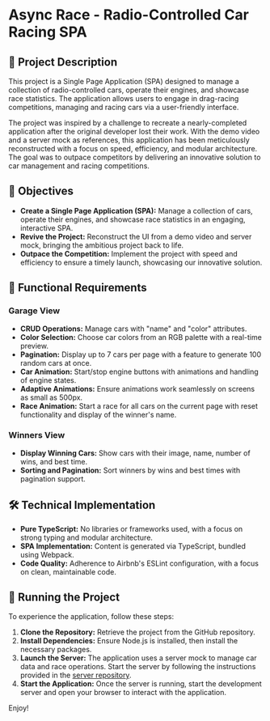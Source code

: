 # Async Race - Radio-Controlled Car Racing SPA

## 📜 Project Description

This project is a Single Page Application (SPA) designed to manage a collection of radio-controlled cars, operate their engines, and showcase race statistics. The application allows users to engage in drag-racing competitions, managing and racing cars via a user-friendly interface.

The project was inspired by a challenge to recreate a nearly-completed application after the original developer lost their work. With the demo video and a server mock as references, this application has been meticulously reconstructed with a focus on speed, efficiency, and modular architecture. The goal was to outpace competitors by delivering an innovative solution to car management and racing competitions.

## 🎯 Objectives

- **Create a Single Page Application (SPA):** Manage a collection of cars, operate their engines, and showcase race statistics in an engaging, interactive SPA.
- **Revive the Project:** Reconstruct the UI from a demo video and server mock, bringing the ambitious project back to life.
- **Outpace the Competition:** Implement the project with speed and efficiency to ensure a timely launch, showcasing our innovative solution.

## 🚗 Functional Requirements

### Garage View

- **CRUD Operations:** Manage cars with "name" and "color" attributes.
- **Color Selection:** Choose car colors from an RGB palette with a real-time preview.
- **Pagination:** Display up to 7 cars per page with a feature to generate 100 random cars at once.
- **Car Animation:** Start/stop engine buttons with animations and handling of engine states.
- **Adaptive Animations:** Ensure animations work seamlessly on screens as small as 500px.
- **Race Animation:** Start a race for all cars on the current page with reset functionality and display of the winner's name.

### Winners View

- **Display Winning Cars:** Show cars with their image, name, number of wins, and best time.
- **Sorting and Pagination:** Sort winners by wins and best times with pagination support.

## 🛠️ Technical Implementation

- **Pure TypeScript:** No libraries or frameworks used, with a focus on strong typing and modular architecture.
- **SPA Implementation:** Content is generated via TypeScript, bundled using Webpack.
- **Code Quality:** Adherence to Airbnb's ESLint configuration, with a focus on clean, maintainable code.

## 🚀 Running the Project

To experience the application, follow these steps:

1. **Clone the Repository:** Retrieve the project from the GitHub repository.
2. **Install Dependencies:** Ensure Node.js is installed, then install the necessary packages.
3. **Launch the Server:** The application uses a server mock to manage car data and race operations. Start the server by following the instructions provided in the [server repository](https://github.com/mikhama/async-race-api).
4. **Start the Application:** Once the server is running, start the development server and open your browser to interact with the application.

Enjoy!
